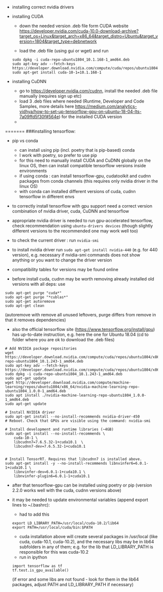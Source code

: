 * installing correct nvidia drivers


* installing CUDA
	- down the needed version .deb file form CUDA website https://developer.nvidia.com/cuda-10.0-download-archive?target_os=Linux&target_arch=x86_64&target_distro=Ubuntu&target_version=1804&target_type=debnetwork

	- load the .deb file (using gui or wget) and run
	```
	sudo dpkg -i cuda-repo-ubuntu1804_10.1.168-1_amd64.deb
	sudo apt-key adv --fetch-keys https://developer.download.nvidia.com/compute/cuda/repos/ubuntu1804/x86_64/7fa2af80.pub
	sudo apt-get install cuda-10-1=10.1.168-1
	```

* installing CuDNN
	- go to https://developer.nvidia.com/cudnn, install the needed .deb file manually (requires sign up etc)
	- load 3 .deb files where needed (Runtime, Developer and Code Samples, more details here https://medium.com/analytics-vidhya/how-to-set-up-tensorflow-gpu-on-ubuntu-18-04-lts-7a09ffd5f30f#564e)
	for the installed CUDA version
	- 
=======
###installing tensorflow:

* pip vs conda
	- can install using pip (incl. poetry that is pip-based) conda
	- I work with poetry, so prefer to use pip
	- for this need to manually install CUDA and CuDNN globally on the linux OS, 
	then can install compatible tensorflow versions inside environments
	- if using conda : can install tensorflow-gpu, cudatoolkit and cudnn packages from conda 
	channels (this requires only nvidia driver in the linux OS)
	- with conda can installed different versions of cuda, cudnn tensorflow in different envs


* to correctly install tensorflow with gpu support need a correct version combination of nvidia driver, 
cuda, CuDNN and tensorflow

* appropriate nvidia driver is needed to run gpu-accelerated tensorflow, check recommendation using 
```ubuntu-drivers devices``` (though slightly different versions to the recommended one may work well too)

* to check the current driver : run ```nvidia-smi```

* to install nvidia driver run ```sudo apt-get install nvidia-440``` (e.g. for 440 version), e.g. necessary 
if nvidia-smi commands does not show anything or you want to change the driver version


* compatibility tables for versions may be found online 

* before install cuda, cudnn may be worth removing already installed old versions with all deps: use
```
sudo apt-get purge "cuda*"
sudo apt-get purge "*cublas*"
sudo apt-get autoremove
sudo apt-get clean
```
(autoremove with remove all unused leftovers, purge differs from remove in that it removes dependencies)



* also the official tensorflow site (https://www.tensorflow.org/install/gpu) has up-to-date instruction, e.g. here the one for Ubuntu 18.04
(cd to folder where you are ok to download the .deb files)
```
# Add NVIDIA package repositories
wget https://developer.download.nvidia.com/compute/cuda/repos/ubuntu1804/x86_64/cuda-repo-ubuntu1804_10.1.243-1_amd64.deb
sudo apt-key adv --fetch-keys https://developer.download.nvidia.com/compute/cuda/repos/ubuntu1804/x86_64/7fa2af80.pub
sudo dpkg -i cuda-repo-ubuntu1804_10.1.243-1_amd64.deb
sudo apt-get update
wget http://developer.download.nvidia.com/compute/machine-learning/repos/ubuntu1804/x86_64/nvidia-machine-learning-repo-ubuntu1804_1.0.0-1_amd64.deb
sudo apt install ./nvidia-machine-learning-repo-ubuntu1804_1.0.0-1_amd64.deb
sudo apt-get update

# Install NVIDIA driver
sudo apt-get install --no-install-recommends nvidia-driver-450
# Reboot. Check that GPUs are visible using the command: nvidia-smi

# Install development and runtime libraries (~4GB)
sudo apt-get install --no-install-recommends \
    cuda-10-1 \
    libcudnn7=7.6.5.32-1+cuda10.1  \
    libcudnn7-dev=7.6.5.32-1+cuda10.1


# Install TensorRT. Requires that libcudnn7 is installed above.
sudo apt-get install -y --no-install-recommends libnvinfer6=6.0.1-1+cuda10.1 \
    libnvinfer-dev=6.0.1-1+cuda10.1 \
    libnvinfer-plugin6=6.0.1-1+cuda10.1
```

* after that tensorflow-gpu can be installed using poetry or pip (version 2.2.0 works well with the cuda, cudnn versions above)

* it may be needed to update environmental variables (append export lines to ~/.bashrc):

	- had to add this 
	```
	export LD_LIBRARY_PATH=/usr/local/cuda-10.2/lib64
	export PATH=/usr/local/cuda/bin:$PATH
	```
	- cuda installation above will create several packages in /usr/local (like cuda, cuda-10.1, cuda-10.2), 
	and the necessary libs may be in lib64 subfolders in any of them;
	e.g. for the lib that LD_LIBRARY_PATH is responsible for this was cuda-10.2
	- run in ipython 
	```
	import tensorflow as tf
	tf.test.is_gpu_available()
	```
	(if error and some libs are not found - look for them in the lib64 packages, adjust PATH and LD_LIBRARY_PATH if 
	necessary)